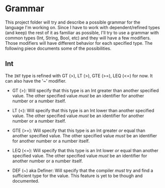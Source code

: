 # Grammar

This project folder will try and describe a possible grammar for the language I'm working on. Since I have to work with dependent/refined types (and keep) the rest of it as familiar as possible, I'll try to use a grammar with common types (Int, String, Bool, etc) and they will have a few modifiers.
Those modifiers will have different behavior for each specified type. The following piece documents some of the possibilities.

## Int

The ```INT``` type is refined with GT (>), LT (>), GTE (>=), LEQ (<=) for now. It can also have the '~' modifier.

* GT (>): Will specify that this type is an Int greater than another specified value. The other specified value *must* be an identifier for another number or a number itself.

* LT (<): Will specify that this type is an Int lower than another specified value. The other specified value *must* be an identifier for another number or a number itself.

* GTE (>=): Will specify that this type is an Int greater *or* equal than another specified value. The other specified value *must* be an identifier for another number or a number itself.

* LEQ (<=): Will specify that this type is an Int lower *or* equal than another specified value. The other specified value *must* be an identifier for another number or a number itself.

* DEF (~) aka Definer: Will specify that the compiler *must* try and find a sufficient type for the value. This feature is yet to be though and documented.
